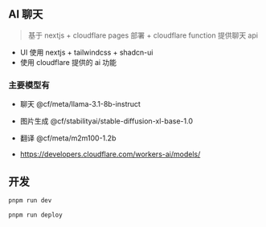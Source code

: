 ## AI 聊天

> 基于 nextjs + cloudflare pages 部署 + cloudflare function 提供聊天 api

- UI 使用 nextjs + tailwindcss + shadcn-ui
- 使用 cloudflare 提供的 ai 功能

### 主要模型有

- 聊天 @cf/meta/llama-3.1-8b-instruct
- 图片生成 @cf/stabilityai/stable-diffusion-xl-base-1.0
- 翻译 @cf/meta/m2m100-1.2b

- https://developers.cloudflare.com/workers-ai/models/

## 开发

```bash
pnpm run dev

pnpm run deploy
```
